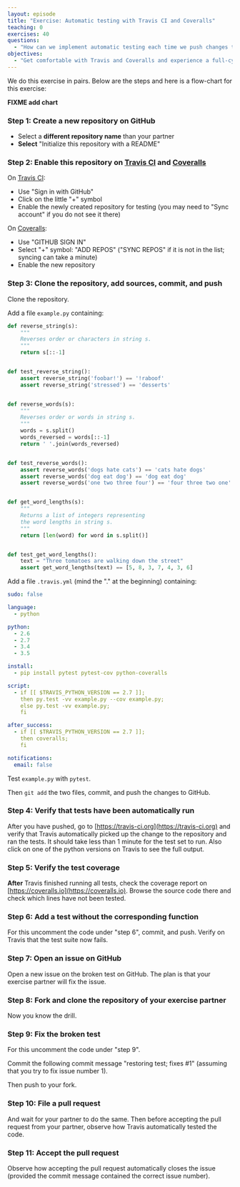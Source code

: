 ```yaml
---
layout: episode
title: "Exercise: Automatic testing with Travis CI and Coveralls"
teaching: 0
exercises: 40
questions:
  - "How can we implement automatic testing each time we push changes to the repository?"
objectives:
  - "Get comfortable with Travis and Coveralls and experience a full-cycle collaborative workflow."
---
```


We do this exercise in pairs. Below are the steps and here is a flow-chart for this exercise:

**FIXME add chart**

### Step 1: Create a new repository on GitHub

- Select a **different repository name** than your partner
- **Select** "Initialize this repository with a README"


### Step 2: Enable this repository on [Travis CI](https://travis-ci.org) and [Coveralls](https://coveralls.io)

On [Travis CI](https://travis-ci.org):

- Use "Sign in with GitHub"
- Click on the little "+" symbol
- Enable the newly created repository for testing (you may need to "Sync account" if you do not see it there)

On [Coveralls](https://coveralls.io):

- Use "GITHUB SIGN IN"
- Select "+" symbol: "ADD REPOS" ("SYNC REPOS" if it is not in the list; syncing can take a minute)
- Enable the new repository


### Step 3: Clone the repository, add sources, commit, and push

Clone the repository.

Add a file `example.py` containing:

```python
def reverse_string(s):
    """
    Reverses order or characters in string s.
    """
    return s[::-1]


def test_reverse_string():
    assert reverse_string('foobar!') == '!raboof'
    assert reverse_string('stressed') == 'desserts'


def reverse_words(s):
    """
    Reverses order or words in string s.
    """
    words = s.split()
    words_reversed = words[::-1]
    return ' '.join(words_reversed)


def test_reverse_words():
    assert reverse_words('dogs hate cats') == 'cats hate dogs'
    assert reverse_words('dog eat dog') == 'dog eat dog'
    assert reverse_words('one two three four') == 'four three two one'


def get_word_lengths(s):
    """
    Returns a list of integers representing
    the word lengths in string s.
    """
    return [len(word) for word in s.split()]


def test_get_word_lengths():
    text = "Three tomatoes are walking down the street"
    assert get_word_lengths(text) == [5, 8, 3, 7, 4, 3, 6]
```

Add a file `.travis.yml` (mind the "." at the beginning) containing:

```yaml
sudo: false

language:
  - python

python:
  - 2.6
  - 2.7
  - 3.4
  - 3.5

install:
  - pip install pytest pytest-cov python-coveralls

script:
  - if [[ $TRAVIS_PYTHON_VERSION == 2.7 ]];
    then py.test -vv example.py --cov example.py;
    else py.test -vv example.py;
    fi

after_success:
  - if [[ $TRAVIS_PYTHON_VERSION == 2.7 ]];
    then coveralls;
    fi

notifications:
  email: false
```

Test `example.py` with `pytest`.

Then `git add` the two files, commit, and push the changes to GitHub.


### Step 4: Verify that tests have been automatically run

After you have pushed, go to [https://travis-ci.org](https://travis-ci.org) and
verify that Travis automatically picked up the change to the repository and ran
the tests.  It should take less than 1 minute for the test set to run.  Also
click on one of the python versions on Travis to see the full output.


### Step 5: Verify the test coverage

**After** Travis finished running all tests, check the coverage report on
[https://coveralls.io](https://coveralls.io).
Browse the source code there and check which lines have not been tested.


### Step 6: Add a test without the corresponding function

For this uncomment the code under "step 6", commit, and push.
Verify on Travis that the test suite now fails.


### Step 7: Open an issue on GitHub

Open a new issue on the broken test on GitHub.
The plan is that your exercise partner will fix the issue.


### Step 8: Fork and clone the repository of your exercise partner

Now you know the drill.


### Step 9: Fix the broken test

For this uncomment the code under "step 9".

Commit the following commit message "restoring test; fixes #1" (assuming that you try to fix issue number 1).

Then push to your fork.


### Step 10: File a pull request

And wait for your partner to do the same.
Then before accepting the pull request from your partner, observe
how Travis automatically tested the code.


### Step 11: Accept the pull request

Observe how accepting the pull request automatically closes the issue (provided
the commit message contained the correct issue number).
